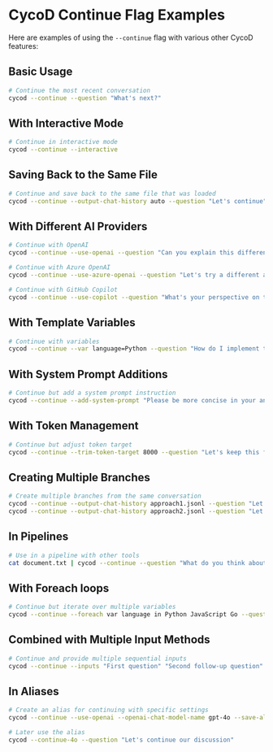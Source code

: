 # CycoD Continue Flag Examples

Here are examples of using the `--continue` flag with various other CycoD features:

## Basic Usage

```bash
# Continue the most recent conversation
cycod --continue --question "What's next?"
```

## With Interactive Mode

```bash
# Continue in interactive mode
cycod --continue --interactive
```

## Saving Back to the Same File

```bash
# Continue and save back to the same file that was loaded
cycod --continue --output-chat-history auto --question "Let's continue"
```

## With Different AI Providers

```bash
# Continue with OpenAI
cycod --continue --use-openai --question "Can you explain this differently?"

# Continue with Azure OpenAI
cycod --continue --use-azure-openai --question "Let's try a different approach"

# Continue with GitHub Copilot
cycod --continue --use-copilot --question "What's your perspective on this?"
```

## With Template Variables

```bash
# Continue with variables
cycod --continue --var language=Python --question "How do I implement this in {language}?"
```

## With System Prompt Additions

```bash
# Continue but add a system prompt instruction
cycod --continue --add-system-prompt "Please be more concise in your answers" --question "Can you summarize?"
```

## With Token Management

```bash
# Continue but adjust token target 
cycod --continue --trim-token-target 8000 --question "Let's keep this focused"
```

## Creating Multiple Branches

```bash
# Create multiple branches from the same conversation
cycod --continue --output-chat-history approach1.jsonl --question "Let's try approach #1"
cycod --continue --output-chat-history approach2.jsonl --question "Let's try approach #2 instead"
```

## In Pipelines

```bash
# Use in a pipeline with other tools
cat document.txt | cycod --continue --question "What do you think about this document?"
```

## With Foreach loops

```bash
# Continue but iterate over multiple variables
cycod --continue --foreach var language in Python JavaScript Go --question "How would I do this in {language}?"
```

## Combined with Multiple Input Methods

```bash
# Continue and provide multiple sequential inputs
cycod --continue --inputs "First question" "Second follow-up question"
```

## In Aliases

```bash
# Create an alias for continuing with specific settings
cycod --continue --use-openai --openai-chat-model-name gpt-4o --save-alias continue-4o

# Later use the alias
cycod --continue-4o --question "Let's continue our discussion"
```